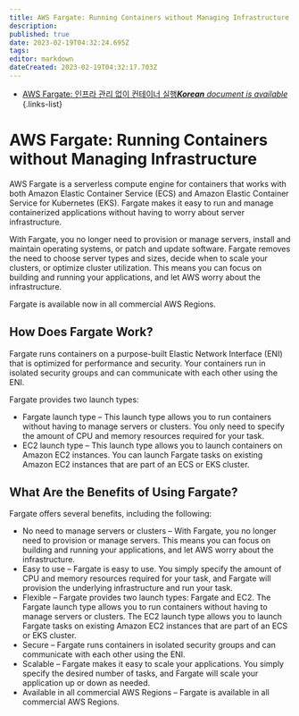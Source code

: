 ```yaml
---
title: AWS Fargate: Running Containers without Managing Infrastructure
description: 
published: true
date: 2023-02-19T04:32:24.695Z
tags: 
editor: markdown
dateCreated: 2023-02-19T04:32:17.703Z
---
```


- [AWS Fargate: 인프라 관리 없이 컨테이너 실행***Korean** document is available*](/ko/Knowledge-base/Cloud/aws-fargate-running-containers-without-managing-infrastructure)
{.links-list}


# AWS Fargate: Running Containers without Managing Infrastructure

AWS Fargate is a serverless compute engine for containers that works with both Amazon Elastic Container Service (ECS) and Amazon Elastic Container Service for Kubernetes (EKS). Fargate makes it easy to run and manage containerized applications without having to worry about server infrastructure.

With Fargate, you no longer need to provision or manage servers, install and maintain operating systems, or patch and update software. Fargate removes the need to choose server types and sizes, decide when to scale your clusters, or optimize cluster utilization. This means you can focus on building and running your applications, and let AWS worry about the infrastructure.

Fargate is available now in all commercial AWS Regions.


## How Does Fargate Work?

Fargate runs containers on a purpose-built Elastic Network Interface (ENI) that is optimized for performance and security. Your containers run in isolated security groups and can communicate with each other using the ENI.

Fargate provides two launch types:

-   Fargate launch type – This launch type allows you to run containers without having to manage servers or clusters. You only need to specify the amount of CPU and memory resources required for your task.
-   EC2 launch type – This launch type allows you to launch containers on Amazon EC2 instances. You can launch Fargate tasks on existing Amazon EC2 instances that are part of an ECS or EKS cluster.

## What Are the Benefits of Using Fargate?

Fargate offers several benefits, including the following:

-   No need to manage servers or clusters – With Fargate, you no longer need to provision or manage servers. This means you can focus on building and running your applications, and let AWS worry about the infrastructure.
-   Easy to use – Fargate is easy to use. You simply specify the amount of CPU and memory resources required for your task, and Fargate will provision the underlying infrastructure and run your task.
-   Flexible – Fargate provides two launch types: Fargate and EC2. The Fargate launch type allows you to run containers without having to manage servers or clusters. The EC2 launch type allows you to launch Fargate tasks on existing Amazon EC2 instances that are part of an ECS or EKS cluster.
-   Secure – Fargate runs containers in isolated security groups and can communicate with each other using the ENI.
-   Scalable – Fargate makes it easy to scale your applications. You simply specify the desired number of tasks, and Fargate will scale your application up or down as needed.
-   Available in all commercial AWS Regions – Fargate is available in all commercial AWS Regions.